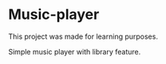 # Music-player

This project was made for learning purposes.

Simple music player with library feature.